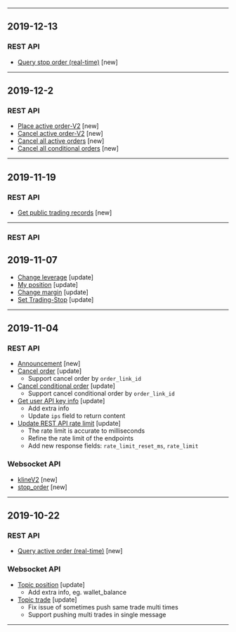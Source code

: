 <hr>

## 2019-12-13

### REST API
- [Query stop order (real-time)](./rest_api.md#v2-private-stop-order) [new]

<hr>

## 2019-12-2

### REST API

- [Place active order-V2](./rest_api.md#open-apiordercreatev2post) [new]
- [Cancel active order-V2](./rest_api.md#open-apiordercancelv2post) [new]
- [Cancel all active orders](./rest_api.md#open-apiordercancelallpost) [new]
- [Cancel all conditional orders](./rest_api.md#open-apistop-ordercancelallpost) [new]

<hr>

## 2019-11-19

### REST API

- [Get public trading records](./rest_api.md#trading-records) [new]

<hr>

### REST API

## 2019-11-07
- [Change leverage](./rest_api.md#userleveragesavepost) [update]
- [My position](./rest_api.md#positionlistget) [update]
- [Change margin](./rest_api.md#positionchange-position-marginpost) [update]
- [Set Trading-Stop](./rest_api.md#position-settradingstoppost) [update]

<hr>

## 2019-11-04

### REST API
- [Announcement](./rest_api.md#open-apiannouncement) [new]
- [Cancel order](./rest_api.md#open-apiordercancelpost) [update]
    - Support cancel order by `order_link_id`
- [Cancel conditional order](./rest_api.md#open-apistop-ordercancelpost) [update]
    - Support cancel conditional order by `order_link_id`
- [Get user API key info](./rest_api.md#open-apikeyget) [update]
    - Add extra info
    - Update `ips` field to return content
- [Update REST API rate limit](./rest_api_sign.md#api-request-rate-limits) [update]
	- The rate limit is accurate to milliseconds
	- Refine the rate limit of the endpoints
	- Add new response fields: `rate_limit_reset_ms`, `rate_limit`
### Websocket API
- [klineV2](websocket.md#kline_v2) [new]
- [stop_order](websocket.md#stop-order) [new]
<hr>


## 2019-10-22

### REST API
- [Query active order (real-time)](./rest_api.md#v2-private-order) [new]

### Websocket API
- [Topic position](./websocket.md#position) [update]
    - Add extra info, eg. wallet_balance
- [Topic trade](./websocket.md#trade) [update]
    - Fix issue of sometimes push same trade multi times
    - Support pushing multi trades in single message
<hr>
